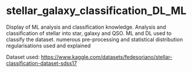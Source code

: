 # stellar_galaxy_classification_DL_ML
Display of ML analysis and classification knowledge. Analysis and classification of stellar into star, galaxy and QSO. ML and DL used to classify the dataset. numerous pre-processing and statistical distribution regularisations used and explained

Dataset used: https://www.kaggle.com/datasets/fedesoriano/stellar-classification-dataset-sdss17
